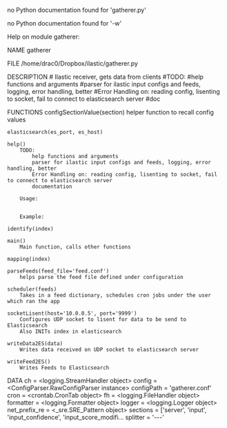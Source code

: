 no Python documentation found for 'gatherer.py'

no Python documentation found for '-w'

Help on module gatherer:

NAME
    gatherer

FILE
    /home/drac0/Dropbox/ilastic/gatherer.py

DESCRIPTION
    # Ilastic receiver, gets data from clients
    #TODO:
    #help functions and arguments
    #parser for ilastic input configs and feeds, logging, error handling, better
    #Error Handling on: reading config, lisenting to socket, fail to connect to elasticsearch server
    #doc

FUNCTIONS
    configSectionValue(section)
        helper function to recall config values
    
    elasticsearch(es_port, es_host)
    
    help()
        TODO:
            help functions and arguments
            parser for ilastic input configs and feeds, logging, error handling, better
            Error Handling on: reading config, lisenting to socket, fail to connect to elasticsearch server
            documentation
        
        Usage:
        
        
        Example:
    
    identify(index)
    
    main()
        Main function, calls other functions
    
    mapping(index)
    
    parseFeeds(feed_file='feed.conf')
        helps parse the feed file defined under configuration
    
    scheduler(feeds)
        Takes in a feed dictionary, schedules cron jobs under the user which ran the app
    
    socketLisent(host='10.0.0.5', port='9999')
        Configures UDP socket to lisent for data to be send to Elasticsearch
        Also INITs index in elasticsearch
    
    writeData2ES(data)
        Writes data received on UDP socket to elasticsearch server
    
    writeFeed2ES()
        Writes Feeds to Elasticsearch

DATA
    ch = <logging.StreamHandler object>
    config = <ConfigParser.RawConfigParser instance>
    configPath = 'gatherer.conf'
    cron = <crontab.CronTab object>
    fh = <logging.FileHandler object>
    formatter = <logging.Formatter object>
    logger = <logging.Logger object>
    net_prefix_re = <_sre.SRE_Pattern object>
    sections = ['server', 'input', 'input_confidence', 'input_score_modifi...
    splitter = '---'


